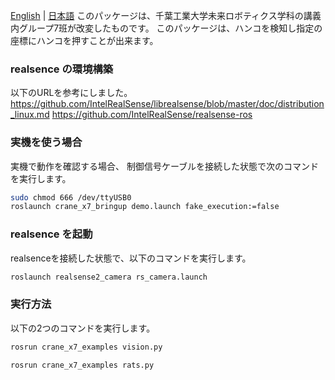 [English](README.en.md) | [日本語](README.md)
このパッケージは、千葉工業大学未来ロボティクス学科の講義内グループ7班が改変したものです。
このパッケージは、ハンコを検知し指定の座標にハンコを押すことが出来ます。

### realsence の環境構築
以下のURLを参考にしました。
https://github.com/IntelRealSense/librealsense/blob/master/doc/distribution_linux.md
https://github.com/IntelRealSense/realsense-ros


### 実機を使う場合

実機で動作を確認する場合、
制御信号ケーブルを接続した状態で次のコマンドを実行します。

```sh
sudo chmod 666 /dev/ttyUSB0
roslaunch crane_x7_bringup demo.launch fake_execution:=false
```

### realsence を起動

realsenceを接続した状態で、以下のコマンドを実行します。

```sh
roslaunch realsense2_camera rs_camera.launch
```

### 実行方法
以下の2つのコマンドを実行します。
```sh
rosrun crane_x7_examples vision.py

rosrun crane_x7_examples rats.py
```
